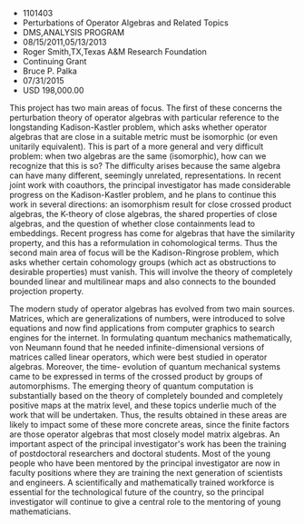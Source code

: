 
* 1101403
* Perturbations of Operator Algebras and Related Topics
* DMS,ANALYSIS PROGRAM
* 08/15/2011,05/13/2013
* Roger Smith,TX,Texas A&M Research Foundation
* Continuing Grant
* Bruce P. Palka
* 07/31/2015
* USD 198,000.00

This project has two main areas of focus. The first of these concerns the
perturbation theory of operator algebras with particular reference to the
longstanding Kadison-Kastler problem, which asks whether operator algebras that
are close in a suitable metric must be isomorphic (or even unitarily
equivalent). This is part of a more general and very difficult problem: when two
algebras are the same (isomorphic), how can we recognize that this is so? The
difficulty arises because the same algebra can have many different, seemingly
unrelated, representations. In recent joint work with coauthors, the principal
investigator has made considerable progress on the Kadison-Kastler problem, and
he plans to continue this work in several directions: an isomorphism result for
close crossed product algebras, the K-theory of close algebras, the shared
properties of close algebras, and the question of whether close containments
lead to embeddings. Recent progress has come for algebras that have the
similarity property, and this has a reformulation in cohomological terms. Thus
the second main area of focus will be the Kadison-Ringrose problem, which asks
whether certain cohomology groups (which act as obstructions to desirable
properties) must vanish. This will involve the theory of completely bounded
linear and multilinear maps and also connects to the bounded projection
property.

The modern study of operator algebras has evolved from two main sources.
Matrices, which are generalizations of numbers, were introduced to solve
equations and now find applications from computer graphics to search engines for
the internet. In formulating quantum mechanics mathematically, von Neumann found
that he needed infinite-dimensional versions of matrices called linear
operators, which were best studied in operator algebras. Moreover, the time-
evolution of quantum mechanical systems came to be expressed in terms of the
crossed product by groups of automorphisms. The emerging theory of quantum
computation is substantially based on the theory of completely bounded and
completely positive maps at the matrix level, and these topics underlie much of
the work that will be undertaken. Thus, the results obtained in these areas are
likely to impact some of these more concrete areas, since the finite factors are
those operator algebras that most closely model matrix algebras. An important
aspect of the principal investigator's work has been the training of
postdoctoral researchers and doctoral students. Most of the young people who
have been mentored by the principal investigator are now in faculty positions
where they are training the next generation of scientists and engineers. A
scientifically and mathematically trained workforce is essential for the
technological future of the country, so the principal investigator will continue
to give a central role to the mentoring of young mathematicians.
